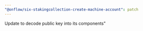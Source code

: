 ```yaml
---
"@onflow/six-stakingcollection-create-machine-account": patch
---
```


Update to decode public key into its components"
